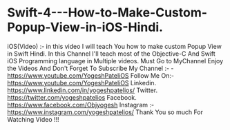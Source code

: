 # Swift-4---How-to-Make-Custom-Popup-View-in-iOS-Hindi.
iOS(Video) :- in this video I will teach You how to make custom Popup View  in Swift Hindi. In this Channel I'll teach most of the Objective-C And Swift iOS Programming language in Multiple videos.  Must Go to MyChannel Enjoy the Videos And Don't Forget To Subscribe My Channel :- - https://www.youtube.com/YogeshPateliOS  Follow Me On:- https://www.youtube.com/YogeshPateliOS  Linkedin.  https://www.linkedin.com/in/yogeshpatelios/  Twitter.   https://twitter.com/yogeshpatelios  Facebook.  https://www.facebook.com/Objyogesh  Instagram :- https://www.instagram.com/yogeshpatelios/  Thank You so much For Watching Video !!!

